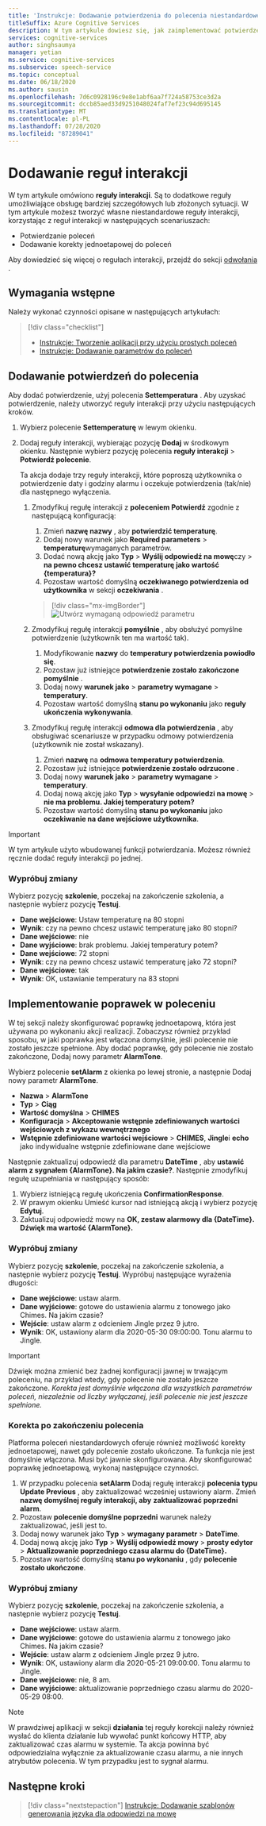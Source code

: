 ```yaml
---
title: 'Instrukcje: Dodawanie potwierdzenia do polecenia niestandardowego'
titleSuffix: Azure Cognitive Services
description: W tym artykule dowiesz się, jak zaimplementować potwierdzenia dla polecenia w poleceniach niestandardowych.
services: cognitive-services
author: singhsaumya
manager: yetian
ms.service: cognitive-services
ms.subservice: speech-service
ms.topic: conceptual
ms.date: 06/18/2020
ms.author: sausin
ms.openlocfilehash: 7d6c0928196c9e8e1abf6aa7f724a58753ce3d2a
ms.sourcegitcommit: dccb85aed33d9251048024faf7ef23c94d695145
ms.translationtype: MT
ms.contentlocale: pl-PL
ms.lasthandoff: 07/28/2020
ms.locfileid: "87289041"
---
```

# <a name="add-interaction-rules"></a>Dodawanie reguł interakcji

W tym artykule omówiono **reguły interakcji**. Są to dodatkowe reguły umożliwiające obsługę bardziej szczegółowych lub złożonych sytuacji. W tym artykule możesz tworzyć własne niestandardowe reguły interakcji, korzystając z reguł interakcji w następujących scenariuszach:

* Potwierdzanie poleceń
* Dodawanie korekty jednoetapowej do poleceń

Aby dowiedzieć się więcej o regułach interakcji, przejdź do sekcji [odwołania](./custom-commands-references.md) .

## <a name="prerequisites"></a>Wymagania wstępne

Należy wykonać czynności opisane w następujących artykułach:
> [!div class="checklist"]
> * [Instrukcje: Tworzenie aplikacji przy użyciu prostych poleceń](./how-to-custom-commands-create-application-with-simple-commands.md)
> * [Instrukcje: Dodawanie parametrów do poleceń](./how-to-custom-commands-add-parameters-to-commands.md)

## <a name="add-confirmations-to-a-command"></a>Dodawanie potwierdzeń do polecenia

Aby dodać potwierdzenie, użyj polecenia **Settemperatura** . Aby uzyskać potwierdzenie, należy utworzyć reguły interakcji przy użyciu następujących kroków.

1. Wybierz polecenie **Settemperaturę** w lewym okienku.
1. Dodaj reguły interakcji, wybierając pozycję **Dodaj** w środkowym okienku. Następnie wybierz pozycję polecenia **reguły interakcji**  >  **Potwierdź polecenie**.

    Ta akcja dodaje trzy reguły interakcji, które poproszą użytkownika o potwierdzenie daty i godziny alarmu i oczekuje potwierdzenia (tak/nie) dla następnego wyłączenia.

    1. Zmodyfikuj regułę interakcji z **poleceniem Potwierdź** zgodnie z następującą konfiguracją:
        1. Zmień **nazwę nazwy** , aby **potwierdzić temperaturę**.
        1. Dodaj nowy warunek jako **Required parameters**  >  **temperaturę**wymaganych parametrów.
        1. Dodać nową akcję jako **Typ**  >  **Wyślij odpowiedź na mowę**czy  >  **na pewno chcesz ustawić temperaturę jako wartość {temperatura}?**
        1. Pozostaw wartość domyślną **oczekiwanego potwierdzenia od użytkownika** w sekcji **oczekiwania** .
      
         > [!div class="mx-imgBorder"]
         > ![Utwórz wymaganą odpowiedź parametru](media/custom-speech-commands/add-validation-set-temperature.png)
    

    1. Zmodyfikuj regułę interakcji **pomyślnie** , aby obsłużyć pomyślne potwierdzenie (użytkownik ten ma wartość tak).
      
          1. Modyfikowanie **nazwy** do **temperatury potwierdzenia powiodło się**.
          1. Pozostaw już istniejące **potwierdzenie zostało zakończone pomyślnie** .
          1. Dodaj nowy **warunek jako**  >  **parametry wymagane**  >  **temperatury**.
          1. Pozostaw wartość domyślną **stanu po wykonaniu** jako **reguły ukończenia wykonywania**.

    1. Zmodyfikuj regułę interakcji **odmowa dla potwierdzenia** , aby obsługiwać scenariusze w przypadku odmowy potwierdzenia (użytkownik nie został wskazany).

          1. Zmień **nazwę** na **odmowa temperatury potwierdzenia**.
          1. Pozostaw już istniejące **potwierdzenie zostało odrzucone** .
          1. Dodaj nowy **warunek jako**  >  **parametry wymagane**  >  **temperatury**.
          1. Dodaj nową akcję jako **Typ**  >  **wysyłanie odpowiedzi na mowę**  >  **nie ma problemu. Jakiej temperatury potem?**
          1. Pozostaw wartość domyślną **stanu po wykonaniu** jako **oczekiwanie na dane wejściowe użytkownika**.

> [!IMPORTANT]
> W tym artykule użyto wbudowanej funkcji potwierdzania. Możesz również ręcznie dodać reguły interakcji po jednej.
   

### <a name="try-out-the-changes"></a>Wypróbuj zmiany

Wybierz pozycję **szkolenie**, poczekaj na zakończenie szkolenia, a następnie wybierz pozycję **Testuj**.

- **Dane wejściowe**: Ustaw temperaturę na 80 stopni
- **Wynik**: czy na pewno chcesz ustawić temperaturę jako 80 stopni?
- **Dane wejściowe**: nie
- **Dane wyjściowe**: brak problemu. Jakiej temperatury potem?
- **Dane wejściowe**: 72 stopni
- **Wynik**: czy na pewno chcesz ustawić temperaturę jako 72 stopni?
- **Dane wejściowe**: tak
- **Wynik**: OK, ustawianie temperatury na 83 stopni


## <a name="implement-corrections-in-a-command"></a>Implementowanie poprawek w poleceniu

W tej sekcji należy skonfigurować poprawkę jednoetapową, która jest używana po wykonaniu akcji realizacji. Zobaczysz również przykład sposobu, w jaki poprawka jest włączona domyślnie, jeśli polecenie nie zostało jeszcze spełnione. Aby dodać poprawkę, gdy polecenie nie zostało zakończone, Dodaj nowy parametr **AlarmTone**.

Wybierz polecenie **setAlarm** z okienka po lewej stronie, a następnie Dodaj nowy parametr **AlarmTone**.
        
- **Nazwa**  >  **AlarmTone**
- **Typ**  >  **Ciąg**
- **Wartość domyślna**  >  **CHIMES**
- **Konfiguracja**  >  **Akceptowanie wstępnie zdefiniowanych wartości wejściowych z wykazu wewnętrznego**
- **Wstępnie zdefiniowane wartości wejściowe**  >  **CHIMES**, **Jingle**i **echo** jako indywidualne wstępnie zdefiniowane dane wejściowe


Następnie zaktualizuj odpowiedź dla parametru **DateTime** , aby **ustawić alarm z sygnałem {AlarmTone}. Na jakim czasie?**. Następnie zmodyfikuj regułę uzupełniania w następujący sposób:

1. Wybierz istniejącą regułę ukończenia **ConfirmationResponse**.
1. W prawym okienku Umieść kursor nad istniejącą akcją i wybierz pozycję **Edytuj**.
1. Zaktualizuj odpowiedź mowy na **OK, zestaw alarmowy dla {DateTime}. Dźwięk ma wartość {AlarmTone}.**

### <a name="try-out-the-changes"></a>Wypróbuj zmiany

Wybierz pozycję **szkolenie**, poczekaj na zakończenie szkolenia, a następnie wybierz pozycję **Testuj**.
Wypróbuj następujące wyrażenia długości:

- **Dane wejściowe**: ustaw alarm.
- **Dane wyjściowe**: gotowe do ustawienia alarmu z tonowego jako Chimes. Na jakim czasie?
- **Wejście**: ustaw alarm z odcieniem Jingle przez 9 jutro.
- **Wynik**: OK, ustawiony alarm dla 2020-05-30 09:00:00. Tonu alarmu to Jingle.

> [!IMPORTANT]
> Dźwięk można zmienić bez żadnej konfiguracji jawnej w trwającym poleceniu, na przykład wtedy, gdy polecenie nie zostało jeszcze zakończone. *Korekta jest domyślnie włączona dla wszystkich parametrów poleceń, niezależnie od liczby wyłączanej, jeśli polecenie nie jest jeszcze spełnione.*

### <a name="correction-when-command-is-completed"></a>Korekta po zakończeniu polecenia

Platforma poleceń niestandardowych oferuje również możliwość korekty jednoetapowej, nawet gdy polecenie zostało ukończone. Ta funkcja nie jest domyślnie włączona. Musi być jawnie skonfigurowana. Aby skonfigurować poprawkę jednoetapową, wykonaj następujące czynności.

1. W przypadku polecenia **setAlarm** Dodaj regułę interakcji **polecenia typu Update Previous** , aby zaktualizować wcześniej ustawiony alarm. Zmień **nazwę domyślnej reguły interakcji, aby** **zaktualizować poprzedni alarm**.
1. Pozostaw **polecenie domyślne poprzedni** warunek należy zaktualizować, jeśli jest to.
1. Dodaj nowy warunek jako **Typ**  >  **wymagany parametr**  >  **DateTime**.
1. Dodaj nową akcję jako **Typ**  >  **Wyślij odpowiedź mowy**  >  **prosty edytor**  >  **Aktualizowanie poprzedniego czasu alarmu do {DateTime}.**
1. Pozostaw wartość domyślną **stanu po wykonaniu** , gdy **polecenie zostało ukończone**.

### <a name="try-out-the-changes"></a>Wypróbuj zmiany

Wybierz pozycję **szkolenie**, poczekaj na zakończenie szkolenia, a następnie wybierz pozycję **Testuj**.

- **Dane wejściowe**: ustaw alarm.
- **Dane wyjściowe**: gotowe do ustawienia alarmu z tonowego jako Chimes. Na jakim czasie?
- **Wejście**: ustaw alarm z odcieniem Jingle przez 9 jutro.
- **Wynik**: OK, ustawiony alarm dla 2020-05-21 09:00:00. Tonu alarmu to Jingle.
- **Dane wejściowe**: nie, 8 am.
- **Dane wyjściowe**: aktualizowanie poprzedniego czasu alarmu do 2020-05-29 08:00.

> [!NOTE]
> W prawdziwej aplikacji w sekcji **działania** tej reguły korekcji należy również wysłać do klienta działanie lub wywołać punkt końcowy HTTP, aby zaktualizować czas alarmu w systemie. Ta akcja powinna być odpowiedzialna wyłącznie za aktualizowanie czasu alarmu, a nie innych atrybutów polecenia. W tym przypadku jest to sygnał alarmu.

## <a name="next-steps"></a>Następne kroki

> [!div class="nextstepaction"]
> [Instrukcje: Dodawanie szablonów generowania języka dla odpowiedzi na mowę](./how-to-custom-commands-add-language-generation-templates.md)
